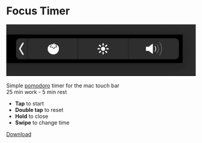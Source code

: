 # Focus Timer

![Screenshot](PREVIEW.gif)

Simple [pomodoro](https://en.wikipedia.org/wiki/Pomodoro_Technique) timer for the mac touch bar  
25 min work - 5 min rest

- **Tap** to start
- **Double tap** to reset
- **Hold** to close
- **Swipe** to change time

[Download](https://github.com/kaifelin/FocusTimer/releases/latest/download/FocusTimer.zip)